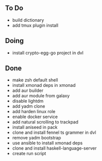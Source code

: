 ## To Do

- build dictionary
- add tmux plugin install

## Doing

- install crypto-egg-go project in dvl

## Done

- make zsh default shell
- install xmonad deps in xmonad
- add aur builder
- add aur module from galaxy
- disable lightdm
- add yadm clone
- add harden linux role
- enable docker service
- add natural scrolling to trackpad
- install aniseed in pack
- clone  and install fennel ts grammer in dvl
- remove yadm bootstrap
- use ansible to install xmonad deps
- clone and install haskell-language-server
- create run script
